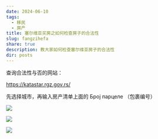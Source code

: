 ```yaml
---
date: 2024-06-10
tags:
  - 移民
  - 房产
title: 塞尔维亚买房之如何检查房子的合法性
slug: fangzihefa
share: true
description: 教大家如何检查塞尔维亚房子的合法性
dir: posts
---
```


查询合法性与否的网站：

https://katastar.rgz.gov.rs/

先选择城市，再输入房产清单上面的  Број парцеле  （包裹编号）

![](https://cdn.jsdelivr.net/gh/feifei8333/image@main/70/2310202406111431992.png)

![](https://cdn.jsdelivr.net/gh/feifei8333/image@main/70/2310202406111432441.png)


![](https://cdn.jsdelivr.net/gh/feifei8333/image@main/70/2310202406111432973.png)







